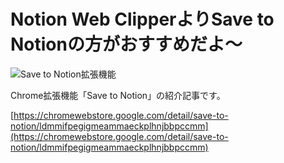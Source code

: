 # Notion Web ClipperよりSave to Notionの方がおすすめだよ〜

![Save to Notion拡張機能](/images/note/n5bd6a5429a8d_f51d3670f70986994ad23e07ff48907d.png)

Chrome拡張機能「Save to Notion」の紹介記事です。

[https://chromewebstore.google.com/detail/save-to-notion/ldmmifpegigmeammaeckplhnjbbpccmm](https://chromewebstore.google.com/detail/save-to-notion/ldmmifpegigmeammaeckplhnjbbpccmm)